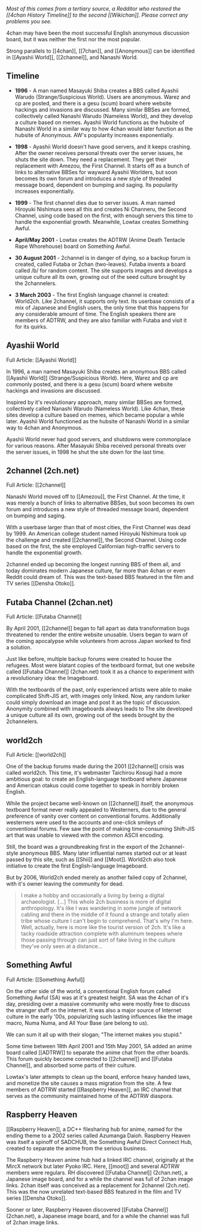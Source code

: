 _Most of this comes from a tertiary source, a Redditor who restored the [[4chan History Timeline]] to the second [[Wikichan]]. Please correct any problems you see._

4chan may have been the most successful English anonymous discussion board, but it was neither the first nor the most popular.

Strong parallels to [[4chan]], [[7chan]], and [[Anonymous]] can be identified in [[Ayashii World]], [[2channel]], and Nanashi World.

## Timeline

* **1996** - A man named Masayuki Shiba creates a BBS called Ayashii Warudo (Strange/Suspicious World). Users are anonymous. Warez and cp are posted, and there is a gesu (scum) board where website hackings and invasions are discussed. Many similar BBSes are formed, collectively called Nanashi Warudo (Nameless World), and they develop a culture based on memes. Ayashii World functions as the hubsite of Nanashi World in a similar way to how 4chan would later function as the hubsite of Anonymous. AW's popularity increases exponentially.

* **1998** - Ayashii World doesn't have good servers, and it keeps crashing. After the owner receives personal threats over the server issues, he shuts the site down. They need a replacement. They get their replacement with Amezou, the First Channel. It starts off as a bunch of links to alternative BBSes for wayward Ayashii Worlders, but soon becomes its own forum and introduces a new style of threaded message board, dependent on bumping and saging. Its popularity increases exponentially.

* **1999** - The first channel dies due to server issues. A man named Hiroyuki Nishimura sees all this and creates Ni Channeru, the Second Channel, using code based on the first, with enough servers this time to handle the exponential growth. Meanwhile, Lowtax creates Something Awful.

* **April/May 2001** - Lowtax creates the ADTRW (Anime Death Tentacle Rape Whorehouse) board on Something Awful.

* **30 August 2001** - 2channel is in danger of dying, so a backup forum is created, called Futaba or 2chan (two-leaves). Futaba invents a board called /b/ for random content. The site supports images and develops a unique culture all its own, growing out of the seed culture brought by the 2channelers.

* **3 March 2003** - The first English language channel is created: World2ch. Like 2channel, it supports only text. Its userbase consists of a mix of Japanese and English users, the only time that this happens for any considerable amount of time. The English speakers there are members of ADTRW, and they are also familiar with Futaba and visit it for its quirks.

## Ayashii World

Full Article: [[Ayashii World]]

In 1996, a man named Masayuki Shiba creates an anonymous BBS called [[Ayashii World]] (Strange/Suspicious World). Here, Warez and cp are commonly posted, and there is a gesu (scum) board where website hackings and invasions are discussed.

Inspired by it's revolutionary approach, many similar BBSes are formed, collectively called Nanashi Warudo (Nameless World). Like 4chan, these sites develop a culture based on memes, which became popular a while later. Ayashii World functioned as the hubsite of Nanashi World in a similar way to 4chan and Anonymous.

Ayashii World never had good servers, and shutdowns were commonplace for various reasons. After Masayuki Shiba received personal threats over the server issues, in 1998 he shut the site down for the last time.

## 2channel (2ch.net)

Full Article: [[2channel]]

Nanashi World moved off to [[Amezou]], the First Channel. At the time, it was merely a bunch of links to alternative BBSes, but soon becomes its own forum and introduces a new style of threaded message board, dependent on bumping and saging.

With a userbase larger than that of most cities, the First Channel was dead by 1999. An American college student named Hiroyuki Nishimura took up the challenge and created [[2channel]], the Second Channel. Using code based on the first, the site employed Californian high-traffic servers to handle the exponential growth.

2channel ended up becoming the longest running BBS of them all, and today dominates modern Japanese culture, far more than 4chan or even Reddit could dream of. This was the text-based BBS featured in the film and TV series [[Densha Otoko]].

## Futaba Channel (2chan.net)

Full Article: [[Futaba Channel]]

By April 2001, [[2channel]] began to fall apart as data transformation bugs threatened to render the entire website unusable. Users began to warn of the coming apocalypse while volunteers from across Japan worked to find a solution.  

Just like before, multiple backup forums were created to house the refugees. Most were blatant copies of the textboard format, but one website called [[Futaba Channel]] (2chan.net) took it as a chance to experiment with a revolutionary idea: the Imageboard. 

With the textboards of the past, only experienced artists were able to make complicated Shift-JIS art, with images only linked. Now, any random lurker could simply download an image and post it as the topic of discussion. Anonymity combined with imageboards always leads to The site developed a unique culture all its own, growing out of the seeds brought by the 2channelers.

## world2ch

Full Article: [[world2ch]]

One of the backup forums made during the 2001 [[2channel]] crisis was called world2ch. This time, it's webmaster Taichirou Kosugi had a more ambitious goal: to create an English-language textboard where Japanese and American otakus could come together to speak in horribly broken English.

While the project became well-known on [[2channel]] itself, the anonymous textboard format never really appealed to Westerners, due to the general preference of vanity over content on conventional forums. Additionally westerners were used to the accounts and one-click smileys of conventional forums. Few saw the point of making time-consuming Shift-JIS art that was unable to viewed with the common ASCII encoding.

Still, the board was a groundbreaking first in the export of the 2channel-style anonymous BBS. Many later influential names started out or at least passed by this site, such as [[Shii]] and [[Moot]]. World2ch also took initiative to create the first English-language Imageboard.

But by 2006, World2ch ended merely as another failed copy of 2channel, with it's owner leaving the community for dead.

> I make a hobby and occasionally a living by being a digital archaeologist. [...] This whole 2ch business is more of digital anthropology. It's like I was wandering in some jungle of network cabling and there in the middle of it found a strange and totally alien tribe whose culture I can't begin to comprehend. That's why I'm here. Well, actually, here is more like the tourist version of 2ch. It's like a tacky roadside attraction complete with aluminum teepees where those passing through can just sort of fake living in the culture they've only seen at a distance… 

## Something Awful

Full Article: [[Something Awful]]

On the other side of the world, a conventional English forum called Something Awful (SA) was at it's greatest height. SA was the 4chan of it's day, presiding over a massive community who were mostly free to discuss the stranger stuff on the internet. It was also a major source of Internet culture in the early '00s, popularizing such lasting influences like the image macro, Numa Numa, and All Your Base (are belong to us).

We can sum it all up with their slogan; "The internet makes you stupid."

Some time between 18th April 2001 and 15th May 2001, SA added an anime board called [[ADTRW]] to separate the anime chat from the other boards. This forum quickly become connected to [[2channel]] and [[Futaba Channel]], and absorbed some parts of their culture.

Lowtax's later attempts to clean up the board, enforce heavy handed laws, and monetize the site causes a mass migration from the site. A few members of ADTRW started [[Raspberry Heaven]], an IRC channel that serves as the community maintained home of the ADTRW diaspora. 

## Raspberry Heaven

[[Raspberry Heaven]], a DC++ filesharing hub for anime, named for the ending theme to a 2002 series called Azumanga Daioh. Raspberry Heaven was itself a spinoff of SADCHUB, the Something Awful Direct Connect Hub, created to separate the anime from the serious business.

The Raspberry Heaven anime hub had a linked IRC channel, originally at the MircX network but later Pyoko IRC. Here, [[moot]] and several ADTRW
members were regulars. RH discovered [[Futaba Channel]] (2chan.net), a Japanese image board, and for a while the channel was full of 2chan image links. 2chan itself was conceived as a replacement for 2channel (2ch.net). This was the now unrelated text-based BBS featured in the film and TV series [[Densha Otoko]].

Sooner or later, Raspberry Heaven discovered [[Futaba Channel]] (2chan.net), a Japanese image board, and for a while the channel was full of 2chan image links.